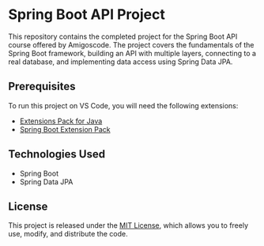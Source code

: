 # Spring Boot API Project

This repository contains the completed project for the Spring Boot API course offered by Amigoscode. The project covers the fundamentals of the Spring Boot framework, building an API with multiple layers, connecting to a real database, and implementing data access using Spring Data JPA.

## Prerequisites

To run this project on VS Code, you will need the following extensions:

- [Extensions Pack for Java](https://marketplace.visualstudio.com/items?itemName=vscjava.vscode-java-pack)
- [Spring Boot Extension Pack](https://marketplace.visualstudio.com/items?itemName=Pivotal.vscode-boot-dev-pack)

## Technologies Used

- Spring Boot
- Spring Data JPA

## License

This project is released under the [MIT License](LICENSE), which allows you to freely use, modify, and distribute the code.
